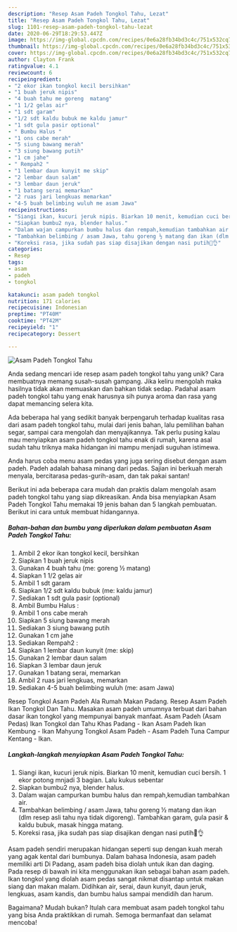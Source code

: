 ```yaml
---
description: "Resep Asam Padeh Tongkol Tahu, Lezat"
title: "Resep Asam Padeh Tongkol Tahu, Lezat"
slug: 1101-resep-asam-padeh-tongkol-tahu-lezat
date: 2020-06-29T18:29:53.447Z
image: https://img-global.cpcdn.com/recipes/0e6a28fb34bd3c4c/751x532cq70/asam-padeh-tongkol-tahu-foto-resep-utama.jpg
thumbnail: https://img-global.cpcdn.com/recipes/0e6a28fb34bd3c4c/751x532cq70/asam-padeh-tongkol-tahu-foto-resep-utama.jpg
cover: https://img-global.cpcdn.com/recipes/0e6a28fb34bd3c4c/751x532cq70/asam-padeh-tongkol-tahu-foto-resep-utama.jpg
author: Clayton Frank
ratingvalue: 4.1
reviewcount: 6
recipeingredient:
- "2 ekor ikan tongkol kecil bersihkan"
- "1 buah jeruk nipis"
- "4 buah tahu me goreng  matang"
- "1 1/2 gelas air"
- "1 sdt garam"
- "1/2 sdt kaldu bubuk me kaldu jamur"
- "1 sdt gula pasir optional"
- " Bumbu Halus "
- "1 ons cabe merah"
- "5 siung bawang merah"
- "3 siung bawang putih"
- "1 cm jahe"
- " Rempah2 "
- "1 lembar daun kunyit me skip"
- "2 lembar daun salam"
- "3 lembar daun jeruk"
- "1 batang serai memarkan"
- "2 ruas jari lengkuas memarkan"
- "4-5 buah belimbing wuluh me asam Jawa"
recipeinstructions:
- "Siangi ikan, kucuri jeruk nipis. Biarkan 10 menit, kemudian cuci bersih. 1 ekor potong mnjadi 3 bagian. Lalu kukus sebentar"
- "Siapkan bumbu2 nya, blender halus."
- "Dalam wajan campurkan bumbu halus dan rempah,kemudian tambahkan air."
- "Tambahkan belimbing / asam Jawa, tahu goreng ½ matang dan ikan (dlm resep asli tahu nya tidak digoreng). Tambahkan garam, gula pasir &amp; kaldu bubuk, masak hingga matang."
- "Koreksi rasa, jika sudah pas siap disajikan dengan nasi putih🥰👌"
categories:
- Resep
tags:
- asam
- padeh
- tongkol

katakunci: asam padeh tongkol 
nutrition: 171 calories
recipecuisine: Indonesian
preptime: "PT40M"
cooktime: "PT42M"
recipeyield: "1"
recipecategory: Dessert

---
```



![Asam Padeh Tongkol Tahu](https://img-global.cpcdn.com/recipes/0e6a28fb34bd3c4c/751x532cq70/asam-padeh-tongkol-tahu-foto-resep-utama.jpg)

Anda sedang mencari ide resep asam padeh tongkol tahu yang unik? Cara membuatnya memang susah-susah gampang. Jika keliru mengolah maka hasilnya tidak akan memuaskan dan bahkan tidak sedap. Padahal asam padeh tongkol tahu yang enak harusnya sih punya aroma dan rasa yang dapat memancing selera kita.

Ada beberapa hal yang sedikit banyak berpengaruh terhadap kualitas rasa dari asam padeh tongkol tahu, mulai dari jenis bahan, lalu pemilihan bahan segar, sampai cara mengolah dan menyajikannya. Tak perlu pusing kalau mau menyiapkan asam padeh tongkol tahu enak di rumah, karena asal sudah tahu triknya maka hidangan ini mampu menjadi suguhan istimewa.

Anda harus coba menu asam pedas yang juga sering disebut dengan asam padeh. Padeh adalah bahasa minang dari pedas. Sajian ini berkuah merah menyala, bercitarasa pedas-gurih-asam, dan tak pakai santan!


Berikut ini ada beberapa cara mudah dan praktis dalam mengolah asam padeh tongkol tahu yang siap dikreasikan. Anda bisa menyiapkan Asam Padeh Tongkol Tahu memakai 19 jenis bahan dan 5 langkah pembuatan. Berikut ini cara untuk membuat hidangannya.

<!--inarticleads1-->

##### Bahan-bahan dan bumbu yang diperlukan dalam pembuatan Asam Padeh Tongkol Tahu:

1. Ambil 2 ekor ikan tongkol kecil, bersihkan
1. Siapkan 1 buah jeruk nipis
1. Gunakan 4 buah tahu (me: goreng ½ matang)
1. Siapkan 1 1/2 gelas air
1. Ambil 1 sdt garam
1. Siapkan 1/2 sdt kaldu bubuk (me: kaldu jamur)
1. Sediakan 1 sdt gula pasir (optional)
1. Ambil  Bumbu Halus :
1. Ambil 1 ons cabe merah
1. Siapkan 5 siung bawang merah
1. Sediakan 3 siung bawang putih
1. Gunakan 1 cm jahe
1. Sediakan  Rempah2 :
1. Siapkan 1 lembar daun kunyit (me: skip)
1. Gunakan 2 lembar daun salam
1. Siapkan 3 lembar daun jeruk
1. Gunakan 1 batang serai, memarkan
1. Ambil 2 ruas jari lengkuas, memarkan
1. Sediakan 4-5 buah belimbing wuluh (me: asam Jawa)


Resep Tongkol Asam Padeh Ala Rumah Makan Padang. Resep Asam Padeh Ikan Tongkol Dan Tahu. Masakan asam padeh umumnya terbuat dari bahan dasar ikan tongkol yang mempunyai banyak manfaat. Asam Padeh (Asam Pedas) Ikan Tongkol dan Tahu Khas Padang - Ikan Asam Padeh Ikan Kembung - Ikan Mahyung Tongkol Asam Padeh - Asam Padeh Tuna Campur Kentang - Ikan. 

<!--inarticleads2-->

##### Langkah-langkah menyiapkan Asam Padeh Tongkol Tahu:

1. Siangi ikan, kucuri jeruk nipis. Biarkan 10 menit, kemudian cuci bersih. 1 ekor potong mnjadi 3 bagian. Lalu kukus sebentar
1. Siapkan bumbu2 nya, blender halus.
1. Dalam wajan campurkan bumbu halus dan rempah,kemudian tambahkan air.
1. Tambahkan belimbing / asam Jawa, tahu goreng ½ matang dan ikan (dlm resep asli tahu nya tidak digoreng). Tambahkan garam, gula pasir &amp; kaldu bubuk, masak hingga matang.
1. Koreksi rasa, jika sudah pas siap disajikan dengan nasi putih🥰👌


Asam padeh sendiri merupakan hidangan seperti sup dengan kuah merah yang agak kental dari bumbunya. Dalam bahasa Indonesia, asam padeh memiliki arti Di Padang, asam padeh bisa diolah untuk ikan dan daging. Pada resep di bawah ini kita menggunakan ikan sebagai bahan asam padeh. Ikan tongkol yang diolah asam pedas sangat nikmat disantap untuk makan siang dan makan malam. Didihkan air, serai, daun kunyit, daun jeruk, lengkuas, asam kandis, dan bumbu halus sampai mendidih dan harum. 

Bagaimana? Mudah bukan? Itulah cara membuat asam padeh tongkol tahu yang bisa Anda praktikkan di rumah. Semoga bermanfaat dan selamat mencoba!
